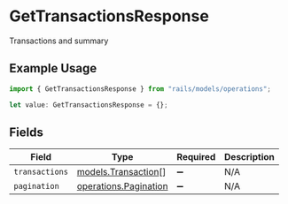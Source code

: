 # GetTransactionsResponse

Transactions and summary

## Example Usage

```typescript
import { GetTransactionsResponse } from "rails/models/operations";

let value: GetTransactionsResponse = {};
```

## Fields

| Field                                                          | Type                                                           | Required                                                       | Description                                                    |
| -------------------------------------------------------------- | -------------------------------------------------------------- | -------------------------------------------------------------- | -------------------------------------------------------------- |
| `transactions`                                                 | [models.Transaction](../../models/transaction.md)[]            | :heavy_minus_sign:                                             | N/A                                                            |
| `pagination`                                                   | [operations.Pagination](../../models/operations/pagination.md) | :heavy_minus_sign:                                             | N/A                                                            |